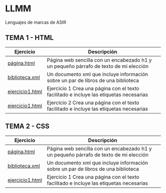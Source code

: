 # LLMM
Lenguajes de marcas de ASIR
## TEMA 1 - HTML

| Ejercicio | Descripción |
| --------- | ----------- | 
| [página.html](/tema1/pagina.html) | Página web sencilla con un encabezado h1 y un pequeño párrafo de texto de mi elección | 
| [biblioteca.xml](/tema1/biblioteca.xml) | Un documento xml que incluye información sobre un par de libros de una biblioteca | 
| [ejercicio1.html](/tema1/ejercicio1.html) | Ejercicio 1 Crea una página con el texto facilitado e incluye las etiquetas necesarias | 
| [ejercicio1.html](/tema1/ejercicio2.html) | Ejercicio 2 Crea una página con el texto facilitado e incluye las etiquetas necesarias | 

## TEMA 2 - CSS

Ejercicio | Descripción
----------|------------
[página.html](/tema1/pagina.html) | Página web sencilla con un encabezado h1 y un pequeño párrafo de texto de mi elección
[biblioteca.xml](/tema1/biblioteca.xml) | Un documento xml que incluye información sobre un par de libros de una biblioteca
[ejercicio1.html](/tema1/ejercicio1.html) | Ejercicio 1 Crea una página con el texto facilitado e incluye las etiquetas necesarias


